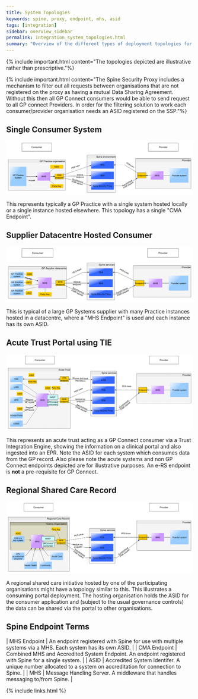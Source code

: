 ```yaml
---
title: System Topologies
keywords: spine, proxy, endpoint, mhs, asid
tags: [integration]
sidebar: overview_sidebar
permalink: integration_system_topologies.html
summary: "Overview of the different types of deployment topologies for GP Connect clients"
---
```


{% include important.html content="The topologies depicted are illustrative rather than prescriptive."%}

{% include important.html content="The Spine Security Proxy includes a mechanism to filter out all requests between organisations that are not registered on the proxy as having a mutual Data Sharing Agreement. Without this then all GP Connect consumers would be able to send request to all GP connect Providers. 
In order for the filtering solution to work each consumer/provider organisation needs an ASID registered on the SSP."%}

## Single Consumer System ##
 
![Single System](images/integration/topology1-singleSystem.png)
 
This represents typically a GP Practice with a single system hosted locally or a single instance hosted elsewhere.  This topology has a single "CMA Endpoint".
 
## Supplier Datacentre Hosted Consumer ##
 
![Datacentre System](images/integration/topology2-multiSystem.png)

This is typical of a large GP Systems supplier with many Practice instances hosted in a datacentre, where a "MHS Endpoint" is used and each instance has its own ASID.
 
## Acute Trust Portal using TIE ##
 
![Acute with Portal](images/integration/topology3-acuteWithTIE.png)

This represents an acute trust acting as a GP Connect consumer via a Trust Integration Engine, showing the information on a clinical portal and also ingested into an EPR.
Note the ASID for each system which consumes data from the GP record.  Also please note the acute systems and non GP Connect endpoints depicted are for illustrative purposes.  An e-RS endpoint is **not** a pre-requisite for GP Connect.

## Regional Shared Care Record ##

![Shared Care Record](images/integration/topology4-hostedregionalcarerecord.png)

A regional shared care initiative hosted by one of the participating organisations might have a topology similar to this.  This  illustrates a consuming portal deployment. The hosting organisation holds the ASID for the consumer application and (subject to the usual governance controls) the data can be shared via the portal to other organisations.

## Spine Endpoint Terms ##

| MHS Endpoint | An endpoint registered with Spine for use with multiple systems via a MHS.  Each system has its own ASID. |
| CMA Endpoint | Combined MHS and Accredited System Endpoint. An endpoint registered with Spine for a single system. |
| ASID | Accredited System Identifer. A unique number allocated to a system on accreditation for connection to Spine. |
| MHS | Message Handling Server.  A middleware that handles messaging to/from Spine. |




{% include links.html %}
